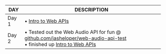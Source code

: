 | DAY   | DESCRIPTION |
|-------|-------------|
| Day 1 | • [Intro to Web APIs](https://developer.mozilla.org/en-US/docs/Learn/JavaScript/Client-side_web_APIs/Introduction)
| Day 2 | • Tested out the Web Audio API for fun @ [github.com/jasheloper/web-audio-api-test](https://github.com/jasheloper/web-audio-api-test) <br> • finished up [Intro to Web APIs](https://developer.mozilla.org/en-US/docs/Learn/JavaScript/Client-side_web_APIs/Introduction)
